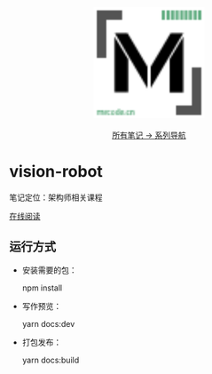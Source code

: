 <p align="center">
  <a href="https://github.com/zq99299/repository-summary" target="_blank">
     <img width="200" src="./docs/.vuepress/public/mlogo.svg" alt="logo">
  </a>
  <br/>
  <br/>
  <a href="https://github.com/zq99299/repository-summary" target="_blank"> 
    所有笔记 → 系列导航
  </a>
</p>

# vision-robot

笔记定位：架构师相关课程

[在线阅读](https://joeaaron.github.io/VisionRobot/)

## 运行方式

- 安装需要的包：

  npm install
- 写作预览：

  yarn docs:dev
- 打包发布：

  yarn docs:build
